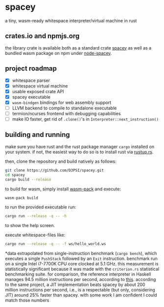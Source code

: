 # spacey
a tiny, wasm-ready whitespace interpreter/virtual machine in rust

## crates.io and npmjs.org
the library crate is available both as a standard crate [spacey](https://crates.io/crates/spacey) as well as a bundled wasm package on npm under [node-spacey](https://www.npmjs.com/package/node-spacey).

## project roadmap
- [x] whitespace parser
- [x] whitespace virtual machine
- [x] usable exposed crate API
- [x] spacey executable
- [x] `wasm-bindgen` bindings for web assembly support
- [ ] LLVM backend to compile to standalone executable
- [ ] termion/ncurses frontend with debugging capabilities
- [ ] make IO faster, get rid of `.clone()`'s in `Interpreter::next_instruction()`

## building and running
make sure you have rust and the rust package manager `cargo` installed on your system. if not, the easiest way to do so is to install rust via [rustup.rs](https://rustup.rs).

then, clone the repository and build natively as follows:

```bash
git clone https://github.com/D3PSI/spacey.git
cd spacey
cargo build --release
```

to build for wasm, simply install [wasm-pack](https://rustwasm.github.io/wasm-pack/installer/) and execute:

```bash
wasm-pack build
```

to run the provided executable run:

```bash
cargo run --release -q -- -h
```

to show the help screen.

execute whitespace-files like:

```bash
cargo run --release -q -- -f ws/hello_world.ws
```

\*data extrapolated from single-instruction benchmark (`cargo bench`), which executes a single `PushStack` followed by an `Exit` instruction. benchmark run on a single Intel i7-7700K CPU core clocked at 5.1 GHz. this measurement is statistically significant because it was made with the `criterion.rs` statistical benchmarking suite. for comparison, the reference interpreter in Haskell manages 94.5 million instructions per second, according to [this](https://github.com/CensoredUsername/whitespace-rs). according to the same project, a JIT implementation beats spacey by about 200 million instructions per second, i.e., is a respectable (but only, considering JIT) around 25% faster than spacey. with some work I am confident I could match those numbers
